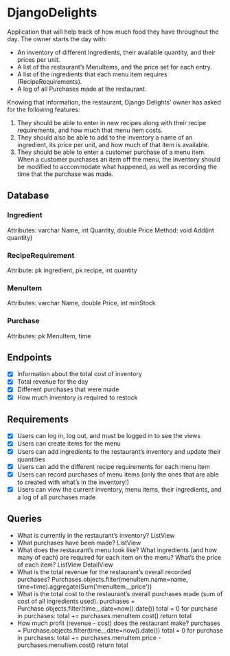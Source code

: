 # DjangoDelights
Application that will help track of how much food they have throughout the day. The owner starts the day with:

- An inventory of different Ingredients, their available quantity, and their prices per unit.
- A list of the restaurant’s MenuItems, and the price set for each entry.
- A list of the ingredients that each menu item requires (RecipeRequirements).
- A log of all Purchases made at the restaurant. 

Knowing that information, the restaurant, Django Delights’ owner has asked for the following features:

1. They should be able to enter in new recipes along with their recipe requirements, and how much that menu item costs.
2. They should also be able to add to the inventory a name of an ingredient, its price per unit, and how much of that 
item is available.
3. They should be able to enter a customer purchase of a menu item. When a customer purchases an item off the menu, 
the inventory should be modified to accommodate what happened, as well as recording the time that the purchase was made.

## Database

### Ingredient
Attributes: varchar Name, int Quantity, double Price
Method: void Add(int quantity)

### RecipeRequirement
Attribute: pk ingredient, pk recipe, int quantity

### MenuItem
Attributes: varchar Name, double Price, int minStock

### Purchase
Attributes: pk MenuItem, time

## Endpoints

- [x] Information about the total cost of inventory
- [x] Total revenue for the day
- [x] Different purchases that were made
- [x] How much inventory is required to restock

## Requirements

- [x] Users can log in, log out, and must be logged in to see the views
- [x] Users can create items for the menu
- [x] Users can add ingredients to the restaurant’s inventory and update their quantities
- [x] Users can add the different recipe requirements for each menu item
- [x] Users can record purchases of menu items (only the ones that are able to created with what’s in the inventory!)
- [x] Users can view the current inventory, menu items, their ingredients, and a log of all purchases made

## Queries

- What is currently in the restaurant’s inventory? ListView
- What purchases have been made? ListView
- What does the restaurant’s menu look like? What ingredients (and how many of each) are required for each item 
on the menu? What’s the price of each item? ListView DetailView
- What is the total revenue for the restaurant’s overall recorded purchases? 
Purchases.objects.filter(menuItem.name=name, time=time).aggregate(Sum('menuItem__price'))
- What is the total cost to the restaurant’s overall purchases made (sum of cost of all ingredients used).
        purchases = Purchase.objects.filter(time__date=now().date())
        total = 0
        for purchase in purchases:
            total += purchases.menuItem.cost()
        return total
- How much profit (revenue - cost) does the restaurant make?
        purchases = Purchase.objects.filter(time__date=now().date())
        total = 0
        for purchase in purchases:
            total += purchases.menuItem.price - purchases.menuItem.cost()
        return total